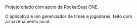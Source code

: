 Projeto criado com apoio da RocketSeat ONE.

O aplicativo é um gerenciador de times e jogadores, feito com armazenamento local.
